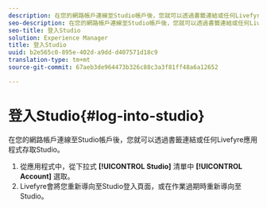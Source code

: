 ```yaml
---
description: 在您的網路帳戶連線至Studio帳戶後，您就可以透過書籤連結或任何Livefyre應用程式存取Studio。
seo-description: 在您的網路帳戶連線至Studio帳戶後，您就可以透過書籤連結或任何Livefyre應用程式存取Studio。
seo-title: 登入Studio
solution: Experience Manager
title: 登入Studio
uuid: b2e565c0-895e-402d-a9dd-d407571d18c9
translation-type: tm+mt
source-git-commit: 67aeb3de964473b326c88c3a3f81ff48a6a12652

---
```



# 登入Studio{#log-into-studio}

在您的網路帳戶連線至Studio帳戶後，您就可以透過書籤連結或任何Livefyre應用程式存取Studio。

1. 從應用程式中，從下拉式 **[!UICONTROL Studio]** 清單中 **[!UICONTROL Account]** 選取。
1. Livefyre會將您重新導向至Studio登入頁面，或在作業過期時重新導向至Studio。
